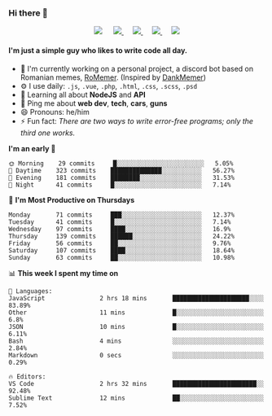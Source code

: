 <!--```javascript
const leo = {
    pronouns: "He" | "Him",
    code: ["PHP", "Javascript"],
    askMeAbout: ["web dev", "tech", "cars", "guns"],
    technologies: {
        frontEnd: {
            js: ["vue"],
            css: ["bootstrap", "sass"]
        },
        backEnd: {
            js: ["node", "express"],
            php: ["laravel"]
        },
        databases: ["mongo", "mysql", "sqlite", "postgresql"],
    },
    currentProject: "I'm currently working on improving my coding skills.",
    funFact: "There are two ways to write error-free programs; only the third one works."
};
```
-->

### Hi there 👋

<p align="center">
    <a href="https://pufler.dev/git-badges/" target="_blank"><img src="https://badges.pufler.dev/visits/LeonardSSH/LeonardSSH?style=flat-square&color=6875f5&logo=github"></a>
    &emsp;
    <a href="https://twitter.com/leonardssh_22" target="_blank">
        <img src="https://img.shields.io/twitter/follow/leonardssh_22?color=1DA1F2&label=%40leonardssh_22&logo=twitter&style=flat-square">     
    </a> 
    &emsp;
    <a href="javascript:void(0)" target="_blank">
        <img src="https://img.shields.io/badge/Leonard-6666-738ADB?label=Leonard&style=flat-square&logo=discord">     
    </a> 
     &emsp;
    <a href="https://www.instagram.com/leonardssh22/" target="_blank">
        <img src="https://img.shields.io/badge/leonardssh22-follow-ff3d55?label=@leonardssh22&style=flat-square&logo=instagram">     
    </a> 
     &emsp;
    <a href="mailto:contact@leonard.pw" target="_blank">
        <img src="https://img.shields.io/badge/contact@leonard.pw-contact-D44638?label=contact@leonard.pw&style=flat-square&logo=gmail">     
    </a> 
</p>

#### I'm just a simple guy who likes to write code all day.

- 🏢 I'm currently working on a personal project, a discord bot based on Romanian memes, [RoMemer](https://github.com/RoMemer). (Inspired by [DankMemer](https://github.com/DankMemer))
- ⚙️ I use daily: `.js`, `.vue`, `.php`, `.html`, `.css`, `.scss`, `.psd`
- 🌱 Learning all about **NodeJS** and **API**
- 💬 Ping me about **web dev**, **tech**, **cars**, **guns**
- 😄 Pronouns: he/him
- ⚡️ Fun fact: *There are two ways to write error-free programs; only the third one works.*

<!--START_SECTION:waka-->
**I'm an early 🐤** 

```text
🌞 Morning    29 commits     █░░░░░░░░░░░░░░░░░░░░░░░░   5.05% 
🌆 Daytime    323 commits    ██████████████░░░░░░░░░░░   56.27% 
🌃 Evening    181 commits    ████████░░░░░░░░░░░░░░░░░   31.53% 
🌙 Night      41 commits     █░░░░░░░░░░░░░░░░░░░░░░░░   7.14%

```
📅 **I'm Most Productive on Thursdays** 

```text
Monday       71 commits     ███░░░░░░░░░░░░░░░░░░░░░░   12.37% 
Tuesday      41 commits     █░░░░░░░░░░░░░░░░░░░░░░░░   7.14% 
Wednesday    97 commits     ████░░░░░░░░░░░░░░░░░░░░░   16.9% 
Thursday     139 commits    ██████░░░░░░░░░░░░░░░░░░░   24.22% 
Friday       56 commits     ██░░░░░░░░░░░░░░░░░░░░░░░   9.76% 
Saturday     107 commits    ████░░░░░░░░░░░░░░░░░░░░░   18.64% 
Sunday       63 commits     ██░░░░░░░░░░░░░░░░░░░░░░░   10.98%

```


📊 **This week I spent my time on** 

```text
💬 Languages: 
JavaScript               2 hrs 18 mins       █████████████████████░░░░   83.89% 
Other                    11 mins             █░░░░░░░░░░░░░░░░░░░░░░░░   6.8% 
JSON                     10 mins             █░░░░░░░░░░░░░░░░░░░░░░░░   6.11% 
Bash                     4 mins              ░░░░░░░░░░░░░░░░░░░░░░░░░   2.84% 
Markdown                 0 secs              ░░░░░░░░░░░░░░░░░░░░░░░░░   0.29%

🔥 Editors: 
VS Code                  2 hrs 32 mins       ███████████████████████░░   92.48% 
Sublime Text             12 mins             ██░░░░░░░░░░░░░░░░░░░░░░░   7.52%

```


<!--END_SECTION:waka-->
